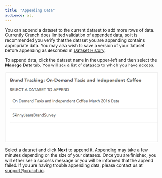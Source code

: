 ```yaml
---
title: "Appending Data"
audience: all
---
```


You can append a dataset to the current dataset to add more rows of data. Currently Crunch does limited validation of appended data, so it is recommended you verify that the dataset you are appending contains appropriate data. You may also wish to save a version of your dataset before appending as described in [Dataset History](crunch_dataset-history.html).

To append data, click the dataset name in the upper-left and then select the **Manage Data** tab. You will see a list of datasets to which you have access.

![](images/AppendData.png)

Select a dataset and click **Next** to append it. Appending may take a few minutes depending on the size of your datasets. Once you are finished, you will either see a success message or you will be informed that the append failed. If you are having trouble appending data, please contact us at [support@crunch.io](mailto:support@crunch.io).
